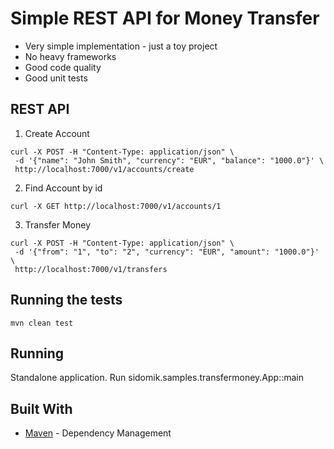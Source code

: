 # Simple REST API for Money Transfer

* Very simple implementation - just a toy project
* No heavy frameworks
* Good code quality
* Good unit tests

## REST API

1. Create Account

```
curl -X POST -H "Content-Type: application/json" \
 -d '{"name": "John Smith", "currency": "EUR", "balance": "1000.0"}' \
 http://localhost:7000/v1/accounts/create
```

2. Find Account by id

```
curl -X GET http://localhost:7000/v1/accounts/1
```

3. Transfer Money

```
curl -X POST -H "Content-Type: application/json" \
 -d '{"from": "1", "to": "2", "currency": "EUR", "amount": "1000.0"}' \
 http://localhost:7000/v1/transfers
```

## Running the tests

```
mvn clean test
```

## Running

Standalone application. Run sidomik.samples.transfermoney.App::main

## Built With

* [Maven](https://maven.apache.org/) - Dependency Management